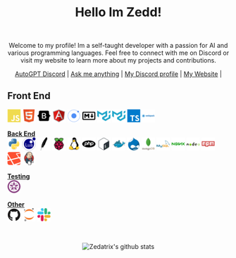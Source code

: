 <h1 align="center">Hello Im Zedd!</h1>
<br />

<p align="center">Welcome to my profile! Im a self-taught developer with a passion for AI and various programming languages. Feel free to connect with me on Discord or visit my website to learn more about my projects and contributions.</p>

<p align="center">
  <a href="https://discord.gg/autogpt">AutoGPT Discord</a> |
  <a href="https://github.com/zedatrix/zedatrix/issues">Ask me anything</a> |
  <a href="https://discordapp.com/users/353333325961756674">My Discord profile</a> |
  <a href="https://getjaida.com/">My Website</a> |
</p>

<p align="center">
  <p>
    <h2>Front End</h2>
    <code><img height="30" alt="Javascript" src="https://github.com/devicons/devicon/blob/master/icons/javascript/javascript-plain.svg"></code>
    <code><img height="30" alt="Html" src="https://github.com/devicons/devicon/blob/master/icons/html5/html5-original.svg"></code>
    <code><img height="30" alt="Bootstrap" src="https://github.com/devicons/devicon/blob/master/icons/bootstrap/bootstrap-plain.svg"></code> 
    <code><img height="30" alt="Angular" src="https://github.com/devicons/devicon/blob/master/icons/angularjs/angularjs-original.svg"></code>
    <code><img height="30" alt="Ionic" src="https://github.com/devicons/devicon/blob/master/icons/ionic/ionic-original.svg"></code>
    <code><img height="30" alt="Markdown" src="https://github.com/devicons/devicon/blob/master/icons/markdown/markdown-original.svg"></code>
    <code><img height="30" alt="MaterialUI" src="https://github.com/devicons/devicon/blob/master/icons/materialui/materialui-plain.svg"></code>
    <code><img height="30" alt="Meteor" src="https://github.com/devicons/devicon/blob/master/icons/materialui/materialui-plain.svg"></code>
    <code><img height="30" alt="Typescript" src="https://github.com/devicons/devicon/blob/master/icons/typescript/typescript-original.svg"></code>
    <code><img height="30" alt="Webpack" src="https://github.com/devicons/devicon/blob/master/icons/webpack/webpack-original-wordmark.svg"></code>
  </p>
  <p>
    <b><u>Back End</u></b>
    <br />
    <code><img height="30" alt="Python" src="https://github.com/devicons/devicon/blob/master/icons/python/python-original.svg"></code>
    <code><img height="30" alt="Lua" src="https://github.com/devicons/devicon/blob/master/icons/lua/lua-plain-wordmark.svg"></code>
    <code><img height="30" alt="Apache" src="https://github.com/devicons/devicon/blob/master/icons/apache/apache-plain.svg"></code>
    <code><img height="30" alt="RaspberryPi" src="https://github.com/devicons/devicon/blob/master/icons/raspberrypi/raspberrypi-original.svg"></code>
    <code><img height="30" alt="Linux" src="https://github.com/devicons/devicon/blob/master/icons/linux/linux-original.svg"></code>
    <code><img height="30" alt="PHP" src="https://github.com/devicons/devicon/blob/master/icons/php/php-plain.svg"></code>
    <code><img height="30" alt="Bash" src="https://github.com/devicons/devicon/blob/master/icons/bash/bash-original.svg"></code>
    <code><img height="30" alt="Docker" src="https://github.com/devicons/devicon/blob/master/icons/docker/docker-original.svg"></code>
    <code><img height="30" alt="Drupal" src="https://github.com/devicons/devicon/blob/master/icons/drupal/drupal-original.svg"></code>
    <code><img height="30" alt="Mongo" src="https://github.com/devicons/devicon/blob/master/icons/mongodb/mongodb-original-wordmark.svg"></code>
    <code><img height="30" alt="MySQL" src="https://github.com/devicons/devicon/blob/master/icons/mysql/mysql-original-wordmark.svg"></code>
    <code><img height="30" alt="Nginx" src="https://github.com/devicons/devicon/blob/master/icons/nginx/nginx-original.svg"></code>
    <code><img height="30" alt="NodeJS" src="https://github.com/devicons/devicon/blob/master/icons/nodejs/nodejs-original-wordmark.svg"></code>
    <code><img height="30" alt="NPM" src="https://github.com/devicons/devicon/blob/master/icons/npm/npm-original-wordmark.svg"></code>
    <code><img height="30" alt="Laravel" src="https://github.com/devicons/devicon/blob/master/icons/laravel/laravel-plain.svg"></code>
    <code><img height="30" alt="Jenkins" src="https://github.com/devicons/devicon/blob/master/icons/jenkins/jenkins-original.svg"></code>
  </p>
  <p>
    <b><u>Testing</u></b>
    <br />
    <code><img height="30" alt="Jasmine" src="https://github.com/devicons/devicon/blob/master/icons/jasmine/jasmine-plain.svg"></code>  
  </p>
  <p>
    <b><u>Other</u></b>
    <br />
    <code><img height="30" alt="GitHub" src="https://github.com/devicons/devicon/blob/master/icons/github/github-original.svg"></code>
    <code><img height="30" alt="Jupyter" src="https://github.com/devicons/devicon/blob/master/icons/jupyter/jupyter-original.svg"></code>
    <code><img height="30" alt="Slack" src="https://github.com/devicons/devicon/blob/master/icons/slack/slack-original.svg"></code>
  </p>
  <br />
</p>
<p align="center">
  <img align="center" src="https://github-readme-stats.vercel.app/api?username=zedatrix&show_icons=true&theme=radical" alt="Zedatrix's github stats" />
</p>
